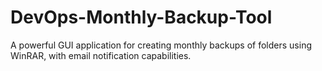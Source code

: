# DevOps-Monthly-Backup-Tool
A powerful GUI application for creating monthly backups of folders using WinRAR, with email notification capabilities.
